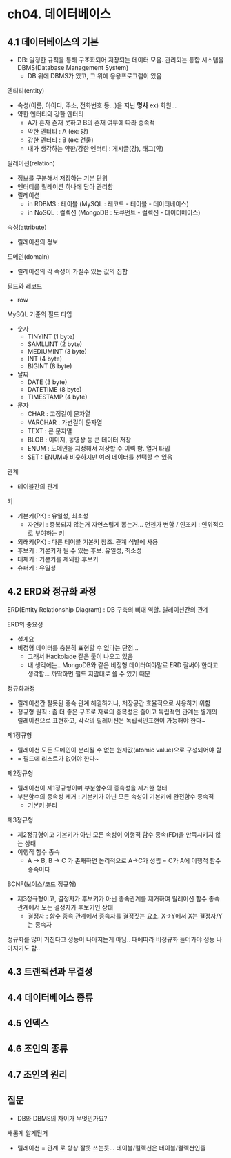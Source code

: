 # ch04. 데이터베이스
## 4.1 데이터베이스의 기본
* DB: 일정한 규칙을 통해 구조화되어 저장되는 데이터 모음. 관리되는 통합 시스템을 DBMS(Database Management System)
  * DB 위에 DBMS가 있고, 그 위에 응용프로그램이 있음

엔티티(entity)
* 속성(이름, 아이디, 주소, 전화번호 등...)을 지닌 **명사** ex) 회원...
* 약한 엔터티와 강한 엔터티
  * A가 혼자 존재 못하고 B의 존재 여부에 따라 종속적
  * 약한 엔터티 : A (ex: 방)
  * 강한 엔터티 : B (ex: 건물)
  * 내가 생각하는 약한/강한 엔터티 : 게시글(강), 태그(약)

릴레이션(relation)
* 정보를 구분해서 저장하는 기본 단위
* 엔터티를 릴레이션 하나에 담아 관리함
* 릴레이션
  * in RDBMS : 테이블 (MySQL : 레코드 - 테이블 - 데이터베이스)
  * in NoSQL : 컬렉션 (MongoDB : 도큐먼트 - 컬렉션 - 데이터베이스)

속성(attribute)
* 릴레이션의 정보

도메인(domain)
* 릴레이션의 각 속성이 가질수 있는 값의 집합

필드와 레코드
* row

MySQL 기준의 필드 타입
* 숫자
  * TINYINT (1 byte)
  * SAMLLINT (2 byte)
  * MEDIUMINT (3 byte)
  * INT (4 byte)
  * BIGINT (8 byte)
* 날짜
  * DATE (3 byte)
  * DATETIME (8 byte)
  * TIMESTAMP (4 byte)
* 문자
  * CHAR : 고정길이 문자열
  * VARCHAR : 가변길이 문자열
  * TEXT : 큰 문자열
  * BLOB : 이미지, 동영상 등 큰 데이터 저장
  * ENUM : 도메인을 지정해서 저장할 수 이쎅 함. 열거 타입
  * SET : ENUM과 비슷하지만 여러 데이터를 선택할 수 있음

관계
* 테이블간의 관계

키
* 기본키(PK) : 유일성, 최소성
  * 자연키 : 중복되지 않는거 자연스럽게 뽑는거... 언젠가 변함 / 인조키 : 인위적으로 부여하는 키
* 외래키(PK) : 다른 테이블 기본키 참조. 관계 식별에 사용
* 후보키 : 기본키가 될 수 있는 후보. 유일성, 최소성
* 대체키 : 기본키를 제외한 후보키
* 슈퍼키 : 유일성

## 4.2 ERD와 정규화 과정
ERD(Entity Relationship Diagram) : DB 구축의 뼈대 역할. 릴레이션간의 관계

ERD의 중요성
* 설계요
* 비정형 데이터를 충분히 표현할 수 없다는 단점...
  * 그래서 Hackolade 같은 툴이 나오고 있음
  * 내 생각에는.. MongoDB와 같은 비정형 데이터여야말로 ERD 잘써야 한다고 생각함... 까딱하면 필드 지맘대로 쓸 수 있기 때문

정규화과정
* 릴레이션간 잘못된 종속 관계 해결하거나, 저장공간 효율적으로 사용하기 위함
* 정규형 원칙 : 좀 더 좋은 구조로 자료의 중복성은 줄이고 독립적인 관계는 별개의 릴레이션으로 표현하고, 각각의 릴레이션은 독립적인표현이 가능해야 한다~

제1정규형
* 릴레이션 모든 도메인이 분리될 수 없는 원자값(atomic value)으로 구성되어야 함
* = 필드에 리스트가 없어야 한다~

제2정규형
* 릴레이션이 제1정규형이며 부분함수의 종속성을 제거한 형태
* 부분함수의 종속성 제거 : 기본키가 아닌 모든 속성이 기본키에 완전함수 종속적
  * 기본키 분리

제3정규형
* 제2정규형이고 기본키가 아닌 모든 속성이 이행적 함수 종속(FD)을 만족시키지 않는 상태
* 이행적 함수 종속
  * A -> B, B -> C 가 존재하면 논리적으로 A->C가 성립 = C가 A에 이행적 함수 종속이다

BCNF(보이스/코드 정규형)
* 제3정규형이고, 결정자가 후보키가 아닌 종속관계를 제거하여 릴레이션 함수 종속 관계에서 모든 결정자가 후보키인 상태
  * 결정자 : 함수 종속 관계에서 종속자를 결정짓는 요소. X->Y에서 X는 결정자/Y는 종속자

정규화를 많이 거친다고 성능이 나아지는게 아님.. 때에따라 비정규화 들어가야 성능 나아지기도 함..


## 4.3 트랜잭션과 무결성

## 4.4 데이터베이스 종류

## 4.5 인덱스

## 4.6 조인의 종류

## 4.7 조인의 원리

## 질문
* DB와 DBMS의 차이가 무엇인가요?

새롭게 알게된거
* 릴레이션 = 관계 로 항상 잘못 쓰는듯... 테이블/컬렉션은 테이블/컬렉션인줄